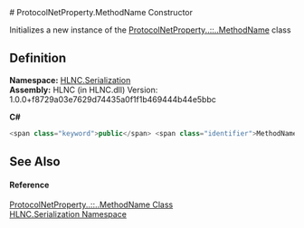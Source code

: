 ﻿<document xml:space="preserve">
<file name="M_HLNC_Serialization_ProtocolNetProperty_MethodName__ctor" /># ProtocolNetProperty.MethodName Constructor<span id="PageHeader"> </span>


Initializes a new instance of the <a href="T_HLNC_Serialization_ProtocolNetProperty_MethodName">ProtocolNetProperty<span class="languageSpecificText"><span class="cs">.</span><span class="vb">.</span><span class="cpp">::</span><span class="nu">.</span><span class="fs">.</span></span>MethodName</a> class

<SectionTitle xml:space="preserve">

## Definition
</SectionTitle>**Namespace:** <a href="N_HLNC_Serialization">HLNC.Serialization</a>  
**Assembly:** HLNC (in HLNC.dll) Version: 1.0.0+f8729a03e7629d74435a0f1f1b469444b44e5bbc

**C#**
``` C#
<span class="keyword">public</span> <span class="identifier">MethodName</span>()
```

<SectionTitle xml:space="preserve">

## See Also
<span id="seeAlso"> </span></SectionTitle><SectionTitle xml:space="preserve">

#### Reference
</SectionTitle><a href="T_HLNC_Serialization_ProtocolNetProperty_MethodName">ProtocolNetProperty<span class="languageSpecificText"><span class="cs">.</span><span class="vb">.</span><span class="cpp">::</span><span class="nu">.</span><span class="fs">.</span></span>MethodName Class</a>  
<a href="N_HLNC_Serialization">HLNC.Serialization Namespace</a>  
</document>